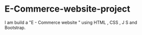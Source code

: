 # E-Commerce-website-project
I am build a "E - Commerce website "  using HTML , CSS , J S  and Bootstrap.
